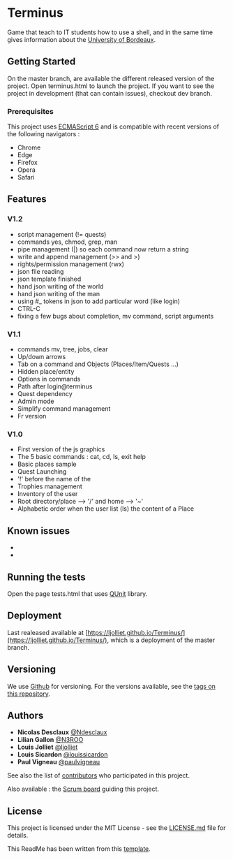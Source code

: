 # Terminus

Game that teach to IT students how to use a shell, and in the same time gives information about the [University of Bordeaux](https://www.u-bordeaux.fr/Universite/Campus/Campus-Talence-Pessac-Gradignan).
## Getting Started

On the master branch, are available the different released version of the project. Open terminus.html to launch the project.
If you want to see the project in development (that can contain issues), checkout dev branch.

### Prerequisites

This project uses [ECMAScript 6](http://es6-features.org/) and is compatible with recent versions of the following navigators :


* Chrome
* Edge
* Firefox
* Opera 
* Safari

## Features

### V1.2

* script management (!= quests)
* commands yes, chmod, grep, man
* pipe management (|) so each command now return a string 
* write and append management (\>\> and \>) 
* rights/permission management (rwx)
* json file reading
* json template finished
* hand json writing of the world
* hand json writing of the man
* using #_ tokens in json to add particular word (like login)
* CTRL-C 
* fixing a few bugs about completion, mv command, script arguments


### V1.1

* commands mv, tree, jobs, clear
* Up/down arrows
* Tab on a command and Objects (Places/Item/Quests ...) 
* Hidden place/entity
* Options in commands
* Path after login@terminus
* Quest dependency 
* Admin mode
* Simplify command management
* Fr version

### V1.0

* First version of the js graphics
* The 5 basic commands : cat, cd, ls, exit help
* Basic places sample
* Quest Launching 
* '!' before the name of the 
* Trophies management
* Inventory of the user
* Root directory/place --\> '/' and home --\> '~'
* Alphabetic order when the user list (ls) the content of a Place

## Known issues

*
*

## Running the tests

Open the page tests.html that uses [QUnit](https://code.jquery.com/qunit) library.


## Deployment

Last realeased available at [https://ljolliet.github.io/Terminus/](https://ljolliet.github.io/Terminus/), which is a deployment of the master branch.

## Versioning

We use [Github](http://github.com/) for versioning. For the versions available, see the [tags on this repository](https://github.com/ljolliet/Terminus/tags). 

## Authors

* **Nicolas Desclaux** [@Ndesclaux](https://github.com/Ndesclaux)
* **Lilian Gallon** [@N3ROO](https://github.com/N3ROO)
* **Louis Jolliet** [@ljolliet](https://github.com/ljolliet)
* **Louis Sicardon** [@louissicardon](https://github.com/louissicardon)
* **Paul Vigneau** [@paulvigneau](https://github.com/paulvigneau)


See also the list of [contributors](https://github.com/ljolliet/Terminus/contributors) who participated in this project.


Also available : the [Scrum board](https://github.com/ljolliet/Terminus/projects/1) guiding this project.

## License

This project is licensed under the MIT License - see the [LICENSE.md](LICENSE.md) file for details.

This ReadMe has been written from this [template](https://gist.github.com/PurpleBooth/109311bb0361f32d87a2).



